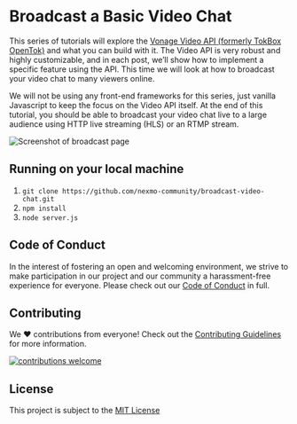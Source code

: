 # Broadcast a Basic Video Chat

This series of tutorials will explore the [Vonage Video API (formerly TokBox OpenTok)](https://tokbox.com/developer/) and what you can build with it. The Video API is very robust and highly customizable, and in each post, we’ll show how to implement a specific feature using the API. This time we will look at how to broadcast your video chat to many viewers online.

We will not be using any front-end frameworks for this series, just vanilla Javascript to keep the focus on the Video API itself. At the end of this tutorial, you should be able to broadcast your video chat live to a large audience using HTTP live streaming (HLS) or an RTMP stream.

![Screenshot of broadcast page](https://cdn.glitch.com/ca52d415-205d-46a8-a682-76597d9011f8%2Fbroadcast.jpg?v=1587378393372)

## Running on your local machine

1. `git clone https://github.com/nexmo-community/broadcast-video-chat.git`
2. `npm install`
3. `node server.js`

## Code of Conduct

In the interest of fostering an open and welcoming environment, we strive to make participation in our project and our community a harassment-free experience for everyone. Please check out our [Code of Conduct][coc] in full.

## Contributing

We :heart: contributions from everyone! Check out the [Contributing Guidelines][contributing] for more information.

[![contributions welcome][contribadge]][issues]

## License

This project is subject to the [MIT License][license]

[contribadge]: https://img.shields.io/badge/contributions-welcome-brightgreen.svg?style=flat "Contributions Welcome"

[coc]: CODE_OF_CONDUCT.md "Code of Conduct"
[contributing]: CONTRIBUTING.md "Contributing"
[license]: LICENSE "MIT License"

[issues]: ./../../issues "Issues"
